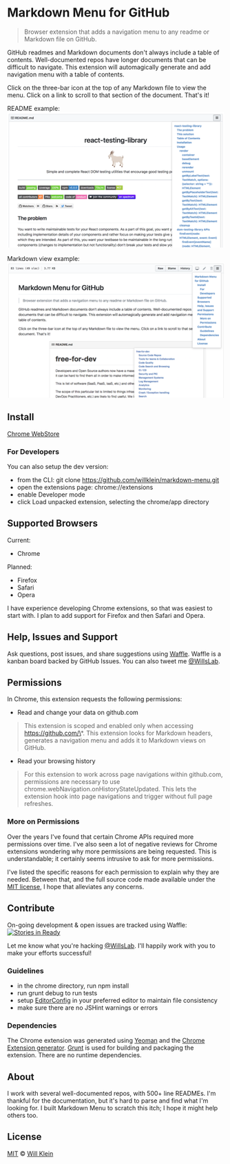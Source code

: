 # Markdown Menu for GitHub

> Browser extension that adds a navigation menu to any readme or Markdown file on GitHub.

GitHub readmes and Markdown documents don't always include a table of contents. Well-documented repos have longer documents that can be difficult to navigate. This extension will automagically generate and add navigation menu with a table of contents.

Click on the three-bar icon at the top of any Markdown file to view the menu. Click on a link to scroll to that section of the document. That's it!

README example:
![](screenshot-readme.png)

Markdown view example:
![](screenshot-markdown.png)

## Install

[Chrome WebStore](https://chrome.google.com/webstore/detail/markdown-menu-for-github/jekgocfoijmbgcjejohdgmojaejofdpo)

### For Developers

You can also setup the dev version:

- from the CLI: git clone https://github.com/willklein/markdown-menu.git
- open the extensions page: chrome://extensions
- enable Developer mode
- click Load unpacked extension, selecting the chrome/app directory

## Supported Browsers

Current:
- Chrome

Planned:
- Firefox
- Safari
- Opera

I have experience developing Chrome extensions, so that was easiest to start with. I plan to add support for Firefox and then Safari and Opera.

## Help, Issues and Support

Ask questions, post issues, and share suggestions using [Waffle](https://waffle.io/willklein/markdown-menu). Waffle is a kanban board backed by GitHub Issues. You can also tweet me [@WillsLab](https://twitter.com/willslab).

## Permissions

In Chrome, this extension requests the following permissions:
- Read and change your data on github.com
> This extension is scoped and enabled only when accessing https://github.com/\*. This extension looks for Markdown headers, generates a navigation menu and adds it to Markdown views on GitHub.

- Read your browsing history
> For this extension to work across page navigations within github.com, permissions are necessary to use chrome.webNavigation.onHistoryStateUpdated. This lets the extension hook into page navigations and trigger without full page refreshes.

### More on Permissions

Over the years I've found that certain Chrome APIs required more permissions over time. I've also seen a lot of negative reviews for Chrome extensions wondering why more permissions are being requested. This is understandable; it certainly seems intrusive to ask for more permissions.

I've listed the specific reasons for each permission to explain why they are needed. Between that, and the full source code made available under the [MIT license](http://mit-license.org/), I hope that alleviates any concerns.

## Contribute

On-going development & open issues are tracked using Waffle: [![Stories in Ready](https://badge.waffle.io/willklein/markdown-menu.png?label=ready&title=Ready)](https://waffle.io/willklein/markdown-menu)

Let me know what you're hacking [@WillsLab](https://twitter.com/willslab). I'll happily work with you to make your efforts successful!

### Guidelines

- in the chrome directory, run npm install
- run grunt debug to run tests
- setup [EditorConfig](http://editorconfig.org/) in your preferred editor to maintain file consistency
- make sure there are no JSHint warnings or errors

### Dependencies

The Chrome extension was generated using [Yeoman](http://yeoman.io) and the [Chrome Extension generator](https://github.com/yeoman/generator-chrome-extension). [Grunt](http://gruntjs.com/) is used for building and packaging the extension. There are no runtime dependencies.

## About

I work with several well-documented repos, with 500+ line READMEs. I'm thankful for the documentation, but it's hard to parse and find what I'm looking for. I built Markdown Menu to scratch this itch; I hope it might help others too.

## License

[MIT](http://mit-license.org/) © [Will Klein](http://willklein.co)
